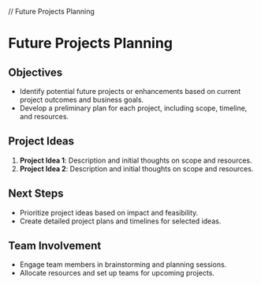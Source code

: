 // Future Projects Planning
# Future Projects Planning

## Objectives
- Identify potential future projects or enhancements based on current project outcomes and business goals.
- Develop a preliminary plan for each project, including scope, timeline, and resources.

## Project Ideas
1. **Project Idea 1**: Description and initial thoughts on scope and resources.
2. **Project Idea 2**: Description and initial thoughts on scope and resources.

## Next Steps
- Prioritize project ideas based on impact and feasibility.
- Create detailed project plans and timelines for selected ideas.

## Team Involvement
- Engage team members in brainstorming and planning sessions.
- Allocate resources and set up teams for upcoming projects.
